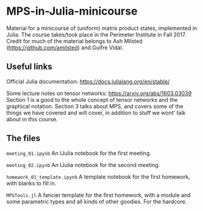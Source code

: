 # MPS-in-Julia-minicourse
Material for a minicourse of (uniform) matrix product states, implemented in Julia.
The course takes/took place in the Perimeter Institute in Fall 2017.
Credit for much of the material belongs to Ash Milsted (https://github.com/amilsted) and Guifre Vidal.

## Useful links

Official Julia documentation:
https://docs.julialang.org/en/stable/

Some lecture notes on tensor networks:
https://arxiv.org/abs/1603.03039<br>
Section 1 is a good to the whole concept of tensor networks and the graphical notation.
Section 3 talks about MPS, and covers some of the things we have covered and will cover, in addition to stuff we wont' talk about in this course.

## The files

`meeting_01.ipynb`
An IJulia notebook for the first meeting.

`meeting_02.ipynb`
An IJulia notebook for the second meeting.

`homework_01_template.ipynb`
A template notebook for the first homework, with blanks to fill in.

`MPSTools.jl`
A fancier template for the first homework, with a module and some parametric types and all kinds of other goodies. For the hardcore.
